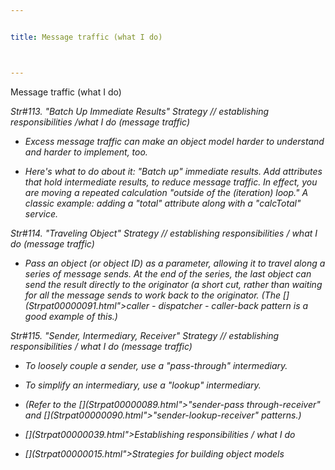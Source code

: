 ```yaml
---


title: Message traffic (what I do)



---
```



<p>Message traffic (what I do) </p>

<p><i>Str#113. &quot;Batch Up Immediate Results&quot; Strategy // establishing
responsibilities /what I do (message traffic) </p>

*  Excess message traffic can make an object model harder to understand and harder
to implement, too. </p>

*  Here's what to do about it: &quot;Batch up&quot; immediate results. Add attributes
that hold intermediate results, to reduce message traffic. In effect, you are moving a
repeated calculation &quot;outside of the (iteration) loop.&quot; A classic example:
adding a &quot;total&quot; attribute along with a &quot;calcTotal&quot; service. </p>

<p><i>Str#114. &quot;Traveling Object&quot; Strategy // establishing responsibilities /
what I do (message traffic) </p>

*  Pass an object (or object ID) as a parameter, allowing it to travel along a
series of message sends. At the end of the series, the last object can send the result
directly to the originator (a short cut, rather than waiting for all the message sends to
work back to the originator. (The [](Strpat00000091.html">caller - dispatcher -
caller-back pattern</a> is a good example of this.) </p>

<p><i>Str#115. &quot;Sender, Intermediary, Receiver&quot; Strategy // establishing
responsibilities / what I do (message traffic) </p>

*  To loosely couple a sender, use a &quot;pass-through&quot; intermediary. </p>

*  To simplify an intermediary, use a &quot;lookup&quot; intermediary. </p>

*  (Refer to the [](Strpat00000089.html">&quot;sender-pass through-receiver&quot;</a>
and [](Strpat00000090.html">&quot;sender-lookup-receiver&quot;</a> patterns.) </p>

* [](Strpat00000039.html">Establishing responsibilities / what I do</a></li>

* [](Strpat00000015.html">Strategies for building object models</a></li>


